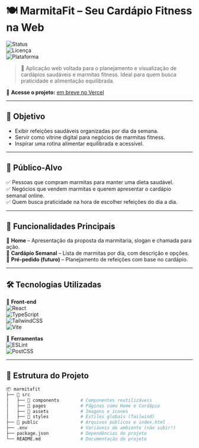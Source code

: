 # 🍽️ MarmitaFit – Seu Cardápio Fitness na Web

![Status](https://img.shields.io/badge/Status-Em%20Desenvolvimento-yellow)  
![Licença](https://img.shields.io/badge/Licença-MIT-blue)  
![Plataforma](https://img.shields.io/badge/Plataforma-Web-green)

> 🥗 Aplicação web voltada para o planejamento e visualização de cardápios saudáveis e marmitas fitness. Ideal para quem busca praticidade e alimentação equilibrada.

🔗 **Acesse o projeto:** [em breve no Vercel](https://vercel.com)

---

## 🎯 Objetivo

- Exibir refeições saudáveis organizadas por dia da semana.
- Servir como vitrine digital para negócios de marmitas fitness.
- Inspirar uma rotina alimentar equilibrada e acessível.

---

## 👤 Público-Alvo

✅ Pessoas que compram marmitas para manter uma dieta saudável.  
✅ Negócios que vendem marmitas e querem apresentar o cardápio semanal online.  
✅ Quem busca praticidade na hora de escolher refeições do dia a dia.

---

## 🚀 Funcionalidades Principais

🍛 **Home** – Apresentação da proposta da marmitaria, slogan e chamada para ação.  
📆 **Cardápio Semanal** – Lista de marmitas por dia, com descrição e opções.  
🛒 **Pré-pedido (futuro)** – Planejamento de refeições com base no cardápio.  

---

## 🛠️ Tecnologias Utilizadas

📌 **Front-end**  
![React](https://img.shields.io/badge/React-20232A?style=flat&logo=react&logoColor=61DAFB)  
![TypeScript](https://img.shields.io/badge/TypeScript-3178C6?style=flat&logo=typescript&logoColor=white)  
![TailwindCSS](https://img.shields.io/badge/TailwindCSS-06B6D4?style=flat&logo=tailwindcss&logoColor=white)  
![Vite](https://img.shields.io/badge/Vite-B73BFE?style=flat&logo=vite&logoColor=FFD62E)  

📌 **Ferramentas**  
![ESLint](https://img.shields.io/badge/ESLint-4B32C3?style=flat&logo=eslint&logoColor=white)  
![PostCSS](https://img.shields.io/badge/PostCSS-DD3A0A?style=flat&logo=postcss&logoColor=white)

---

## 📁 Estrutura do Projeto

```bash
📦 marmitafit
├── 📁 src
│   ├── 📂 components        # Componentes reutilizáveis
│   ├── 📂 pages             # Páginas como Home e Cardápio
│   ├── 📂 assets            # Imagens e ícones
│   ├── 📂 styles            # Estilos globais (Tailwind)
├── 📁 public                # Arquivos públicos e index.html
├── .env                    # Variáveis de ambiente (não subir!)
├── package.json            # Dependências do projeto
└── README.md               # Documentação do projeto
